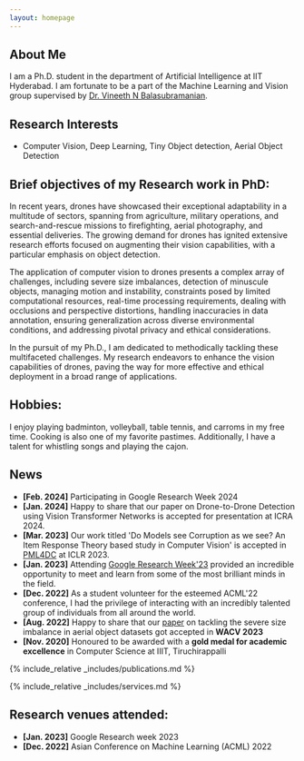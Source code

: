 ```yaml
---
layout: homepage
---
```


## About Me

I am a Ph.D. student in the department of Artificial Intelligence at IIT Hyderabad. I am fortunate to be a part of the Machine Learning and Vision group supervised by [Dr. Vineeth N Balasubramanian](https://people.iith.ac.in/vineethnb/). 

## Research Interests

- Computer Vision, Deep Learning, Tiny Object detection, Aerial Object Detection

## Brief objectives of my Research work in PhD:

In recent years, drones have showcased their exceptional adaptability in a multitude of sectors, spanning from agriculture, military operations, and search-and-rescue missions to firefighting, aerial photography, and essential deliveries. The growing demand for drones has ignited extensive research efforts focused on augmenting their vision capabilities, with a particular emphasis on object detection.

The application of computer vision to drones presents a complex array of challenges, including severe size imbalances, detection of minuscule objects, managing motion and instability, constraints posed by limited computational resources, real-time processing requirements, dealing with occlusions and perspective distortions, handling inaccuracies in data annotation, ensuring generalization across diverse environmental conditions, and addressing pivotal privacy and ethical considerations.

In the pursuit of my Ph.D., I am dedicated to methodically tackling these multifaceted challenges. My research endeavors to enhance the vision capabilities of drones, paving the way for more effective and ethical deployment in a broad range of applications.

<!-- I work on developing computer vision algorithms for swarms of drones. In military warfare, they can be used as target decoys for combat missions. In agriculture, drones provide farmers with real-time data to make informed harvesting decisions. For search-and-rescue, they can reach places where humans cannot. Alternatively, they are also used in fire-fighting, delivery of essentials and aerial photography. This increasing demand for drones in various domains has recently encouraged the computer vision community to work extensively on vision from drones. Compared to general object detection, aerial object detection (especially, object detection on images captured from drones) has additional challenges, some of which are high occlusion, arbitrary orientation, high variation in scale and small sized crowded objects. The above problems can be resolved by using multiple drones, which improves object detection performance and robustness against occlusion and visual ambiguity. I am working to solve the challenges one after another, which is necessary for designing an efficient multi-drone system.  -->

## Hobbies: 
I enjoy playing badminton, volleyball, table tennis, and carroms in my free time. Cooking is also one of my favorite pastimes. Additionally, I have a talent for whistling songs and playing the cajon.

## News
- **[Feb. 2024]** Participating in Google Research Week 2024
- **[Jan. 2024]** Happy to share that our paper on Drone-to-Drone Detection using Vision Transformer Networks is accepted for presentation at ICRA 2024. 
- **[Mar. 2023]** Our work titled 'Do Models see Corruption as we see? An Item Response Theory based study in Computer Vision' is accepted in [PML4DC](https://pml4dc.github.io/iclr2023/) at ICLR 2023. 
- **[Jan. 2023]** Attending [Google Research Week'23](https://sites.google.com/view/researchweek2023/home) provided an incredible opportunity to meet and learn from some of the most brilliant minds in the field.
- **[Dec. 2022]** As a student volunteer for the esteemed ACML'22 conference, I had the privilege of interacting with an incredibly talented group of individuals from all around the world. 
- **[Aug. 2022]** Happy to share that our [paper](https://openaccess.thecvf.com/content/WACV2023/papers/Sairam_ARUBA_An_Architecture-Agnostic_Balanced_Loss_for_Aerial_Object_Detection_WACV_2023_paper.pdf) on tackling the severe size imbalance in aerial object datasets got accepted in **WACV 2023**
- **[Nov. 2020]** Honoured to be awarded with a **gold medal for academic excellence** in Computer Science at IIIT, Tiruchirappalli 

{% include_relative _includes/publications.md %}

{% include_relative _includes/services.md %}

## Research venues attended: 
- **[Jan. 2023]** Google Research week 2023
- **[Dec. 2022]** Asian Conference on Machine Learning (ACML) 2022
